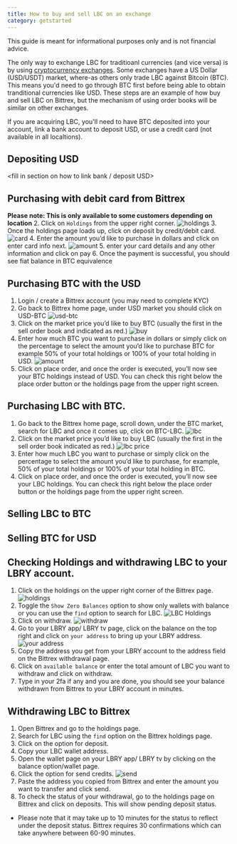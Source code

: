 ```yaml
---
title: How to buy and sell LBC on an exchange
category: getstarted
---
```

This guide is meant for informational purposes only and is not financial advice. 

The only way to exchange LBC for traditioanl currencies (and vice versa) is by using [cryptocurrency exchanges](/faq/exchanges). Some exchanges have a US Dollar (USD/USDT) market, where-as others only trade LBC against Bitcoin (BTC). This means you'd need to go through BTC first before being able to obtain tranditional currencies like USD. These steps are an example of how buy and sell LBC on Bittrex, but the mechanism of using order books will be similar on other exchanges.

If you are acquiring LBC, you'll need to have BTC deposited into your account, link a bank account to deposit USD, or use a credit card (not available in all localtions). 

## Depositing USD
<fill in section on how to link bank / deposit USD>

## Purchasing with debit card from Bittrex
**Please note: This is only available to some customers depending on location**
2. Click on `Holdings` from the upper right corner. 
![holdings](https://spee.ch/@lbrysh:6/holdings.jpg)
3. Once the holdings page loads up, click on deposit by credit/debit card.
![card](https://spee.ch/@lbrysh:6/cards.jpg)
4. Enter the amount you’d like to purchase in dollars and click on enter card info next.
![amount](https://spee.ch/@lbrysh:6/amount.jpg)
5. enter your card details and any other information and click on pay
6. Once the payment is successful, you should see fiat balance in BTC equivalence

## Purchasing BTC with the USD
1. Login / create a Bittrex account (you may need to complete KYC)
1. Go back to Bittrex home page, under USD market you should click on USD-BTC
![usd-btc](https://spee.ch/@lbrysh:6/usd.jpg)
1. Click on the market price you’d like to buy BTC (usually the first in the sell order book and indicated as red.)
![buy](https://spee.ch/@lbrysh:6/buy.jpg)
1. Enter how much BTC you want to purchase in dollars or simply click on the percentage to select the amount you’d like to purchase BTC for example 50% of your total holdings or 100% of your total holding in USD.
![amount](https://spee.ch/@lbrysh:6/amount1.jpg)
1. Click on place order, and once the order is executed, you’ll now see your BTC holdings instead of USD. You can check this right below the place order button or the holdings page from the upper right screen.

## Purchasing LBC with BTC.
1. Go back to the Bittrex home page, scroll down, under the BTC market, search for LBC and once it comes up, click on BTC-LBC.
![lbc](https://spee.ch/@lbrysh:6/lbc1.jpg)
2. Click on the market price you’d like to buy LBC (usually the first in the sell order book indicated as red.)
![lbc price](https://spee.ch/@lbrysh:6/buy-lbc.jpg)
3. Enter how much LBC you want to purchase or simply click on the percentage to select the amount you’d like to purchase, for example, 50% of your total holdings or 100% of your total holding in BTC.
4. Click on place order, and once the order is executed, you’ll now see your LBC holdings. You can check this right below the place order button or the holdings page from the upper right screen.

## Selling LBC to BTC
<fill in how to sell>
  
## Selling BTC for USD
<fill in how to sell>
  
## Checking Holdings and withdrawing LBC to your LBRY account.
1. Click on the holdings on the upper right corner of the Bittrex page.
![holdings](https://spee.ch/@lbrysh:6/holdings.jpg)
2. Toggle the `Show Zero Balances` option to show only wallets with balance or you can use the `find` option to search for LBC.
![LBC Holdings](https://spee.ch/@lbrysh:6/lbc-holding.jpg)
3. Click on withdraw.
![withdraw](https://spee.ch/@lbrysh:6/withdraw.jpg)
4. Go to your LBRY app/ LBRY tv page, click on the balance on the top right and click on `your address` to bring up your LBRY address.
![your address](https://spee.ch/@lbrysh:6/your-addres.jpg)
5. Copy the address you get from your LBRY account to the address field on the Bittrex withdrawal page.
6. Click on `available balance` or enter the total amount of LBC you want to withdraw and click on withdraw.
7. Type in your 2fa if any and you are done, you should see your balance withdrawn from Bittrex to your LBRY account in minutes.

## Withdrawing LBC to Bittrex
1. Open Bittrex and go to the holdings page.
2. Search for LBC using the `find` option on the Bittrex holdings page.
3. Click on the option for deposit.
4. Copy your LBC wallet address.
5. Open the wallet page on your LBRY app/ LBRY tv by clicking on the balance option/wallet page.
6. Click the option for send credits.
![send](https://spee.ch/@lbrysh:6/send.jpg)
7. Paste the address you copied from Bittrex and enter the amount you want to transfer and click send.
8. To check the status of your withdrawal, go to the holdings page on Bittrex and click on deposits. This will show pending deposit status.

* Please note that it may take up to 10 minutes for the status to reflect under the deposit status. Bittrex requires 30 confirmations which can take anywhere between 60-90 minutes.
